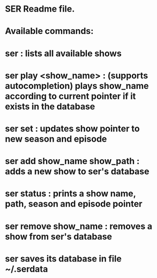# SER Readme file.
# Available commands: 
# ser : lists all available shows
# ser play <show_name> : (supports autocompletion) plays show_name according to current pointer if it exists in the database
# ser set <show> <season> <ep> : updates show pointer to new season and episode
# ser add show_name show_path : adds a new show to ser's database
# ser status <show> : prints a show name, path, season and episode pointer
# ser remove show_name : removes a show from ser's database
#
# ser saves its database in file ~/.serdata

 